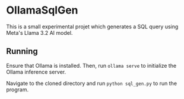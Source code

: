 # OllamaSqlGen

This is a small experimental projet which generates a SQL query using
Meta's Llama 3.2 AI model.

## Running

Ensure that Ollama is installed. Then, run `ollama serve` to initialize
the Ollama inference server.

Navigate to the cloned directory and run `python sql_gen.py` to run
the program.